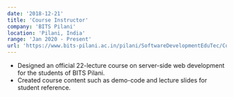 ```yaml
---
date: '2018-12-21'
title: 'Course Instructor'
company: 'BITS Pilani'
location: 'Pilani, India'
range: 'Jan 2020 - Present'
url: 'https://www.bits-pilani.ac.in/pilani/SoftwareDevelopmentEduTec/Courses'
---
```


- Designed an official 22-lecture course on server-side web development for the students of BITS Pilani.
- Created course content such as demo-code and lecture slides for student reference.
